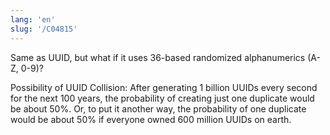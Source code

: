 ```yaml
---
lang: 'en'
slug: '/C04815'
---
```


Same as UUID, but what if it uses 36-based randomized alphanumerics (A-Z, 0-9)?

Possibility of UUID Collision: After generating 1 billion UUIDs every second for the next 100 years, the probability of creating just one duplicate would be about 50%. Or, to put it another way, the probability of one duplicate would be about 50% if everyone owned 600 million UUIDs on earth.

<head>
  <html lang="en-US"/>
</head>
